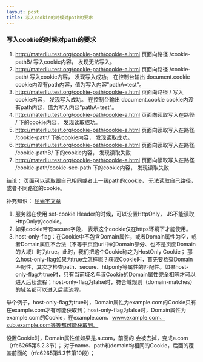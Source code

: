 ```yaml
---
layout: post
title: 写入cookie的时候对path的要求
---
```


### 写入cookie的时候对path的要求

1. http://materliu.test.org/cookie-path/cookie-a.html 页面向路径 /cookie-pathB/ 写入cookie内容， 发现无法写入。
2.  http://materliu.test.org/cookie-path/cookie-a.html 页面向路径 /cookie-path/ 写入cookie内容， 发现写入成功。 在控制台输出 document.cookie cookie内没有path内容，值为写入内容"pathA=test"。
3. http://materliu.test.org/cookie-path/cookie-a.html 页面向路径 / 写入cookie内容， 发现写入成功。 在控制台输出 document.cookie cookie内没有path内容，值为写入内容"pathA=test"。
4. http://materliu.test.org/cookie-path/cookie-a.html 页面向读取写入在路径 / 下的cookie内容， 发现读取成功。
5. http://materliu.test.org/cookie-path/cookie-a.html 页面向读取写入在路径 /cookie-path/ 下的cookie内容， 发现读取成功。
6. http://materliu.test.org/cookie-path/cookie-a.html 页面向读取写入在路径 /cookie-pathB/ 下的cookie内容， 发现读取失败
7. http://materliu.test.org/cookie-path/cookie-a.html 页面向读取写入在路径 /cookie-path/cookie-sec-path 下的cookie内容， 发现读取失败

结论： 页面可以读取跟自己相同或者上一级path的cookie， 无法读取自己路径，或者不同路径的cookie。

补充知识： [屈光宇文章](https://www.imququ.com/post/host-only-cookie.html)
1. 服务器在使用 set-cookie Header的时候，可以设置HttpOnly， JS不能读取HttpOnly的cookie。
2. 如果cookie带有secure字段， 表示这个cookie仅在https环境下才能使用。
3. host-only-flag：在Cookie中不包含Domain属性，或者Domain属性为空，或者Domain属性不合法（不等于页面url中的Domain部分、也不是页面Domain的大域）时为true。此时，我们把这个Cookie称之为HostOnly Cookie；
			那么host-only-flag如果为true会怎样呢？获取Cookie时，首先要检查Domain匹配性，其次才检查path、secure、httponly等属性的匹配性。如果host-only-flag为true时，只有当前域名与该Cookie的Domain属性完全相等才可以进入后续流程；host-only-flag为false时，符合域规则（domain-matches）的域名都可以进入后续流程。

举个例子，host-only-flag为true时，Domain属性为example.com的Cookie只有在example.com才有可能获取到；host-only-flag为false时，Domain属性为example.com的Cookie，在example.com、www.example.com、sub.example.com等等都可能获取到。

设置Cookie时，Domain属性值如果是.a.com，前面的.会被去掉，变成a.com（rfc6265第5.2.3节）；
对于name、path和domain均相同的Cookie，后面的覆盖前面的（rfc6265第5.3节第10段）；